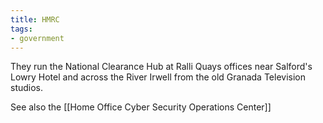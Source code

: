 ```yaml
---
title: HMRC
tags:
- government
---
```

They run the National Clearance Hub at Ralli Quays offices near Salford's Lowry Hotel and across the River Irwell from the old Granada Television studios.

See also the [[Home Office Cyber Security Operations Center]]